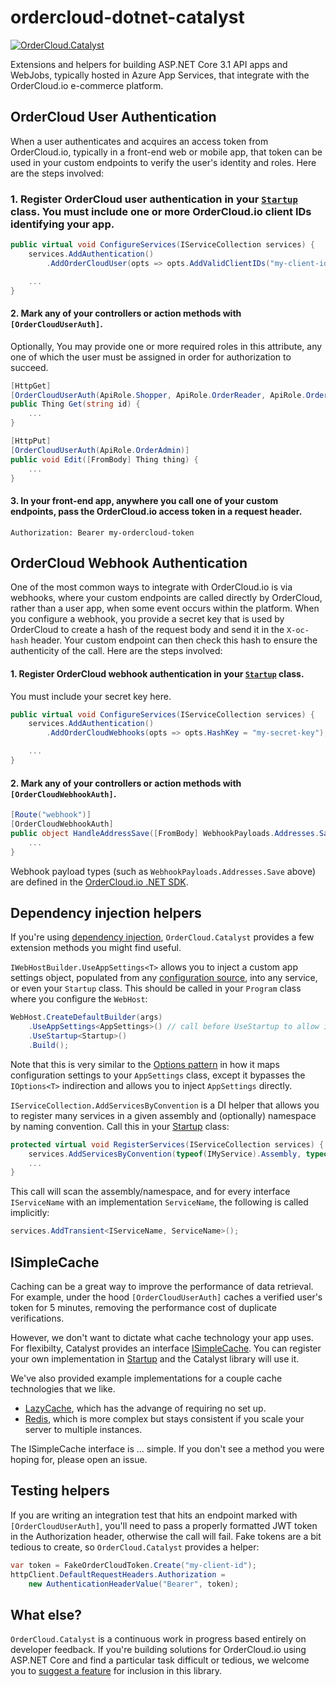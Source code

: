 # ordercloud-dotnet-catalyst

[![OrderCloud.Catalyst](https://img.shields.io/nuget/v/OrderCloud.AzureApp.svg?maxAge=3600)](https://www.nuget.org/packages/OrderCloud.AzureApp/)

Extensions and helpers for building ASP.NET Core 3.1 API apps and WebJobs, typically hosted in Azure App Services, that integrate with the OrderCloud.io e-commerce platform.

## OrderCloud User Authentication

When a user authenticates and acquires an access token from OrderCloud.io, typically in a front-end web or mobile app, that token can be used in your custom endpoints to verify the user's identity and roles. Here are the steps involved:

### 1. Register OrderCloud user authentication in your [`Startup`](https://docs.microsoft.com/en-us/aspnet/core/fundamentals/startup) class. You must include one or more OrderCloud.io client IDs identifying your app.

```c#
public virtual void ConfigureServices(IServiceCollection services) {
    services.AddAuthentication()
        .AddOrderCloudUser(opts => opts.AddValidClientIDs("my-client-id"));

    ...
}
```

#### 2. Mark any of your controllers or action  methods with `[OrderCloudUserAuth]`.

Optionally, You may provide one or more required roles in this attribute, any one of which the user must be assigned in order for authorization to succeed.

```c#
[HttpGet]
[OrderCloudUserAuth(ApiRole.Shopper, ApiRole.OrderReader, ApiRole.OrderAdmin)]
public Thing Get(string id) {
    ...
}

[HttpPut]
[OrderCloudUserAuth(ApiRole.OrderAdmin)]
public void Edit([FromBody] Thing thing) {
    ...
}
```

#### 3. In your front-end app, anywhere you call one of your custom endpoints, pass the OrderCloud.io access token in a request header.

```
Authorization: Bearer my-ordercloud-token
```

## OrderCloud Webhook Authentication

One of the most common ways to integrate with OrderCloud.io is via webhooks, where your custom endpoints are called directly by OrderCloud, rather than a user app, when some event occurs within the platform. When you configure a webhook, you provide a secret key that is used by OrderCloud to create a hash of the request body and send it in the `X-oc-hash` header. Your custom endpoint can then check this hash to ensure the authenticity of the call. Here are the steps involved:

#### 1. Register OrderCloud webhook authentication in your [`Startup`](https://docs.microsoft.com/en-us/aspnet/core/fundamentals/startup) class.

You must include your secret key here.

```c#
public virtual void ConfigureServices(IServiceCollection services) {
    services.AddAuthentication()
        .AddOrderCloudWebhooks(opts => opts.HashKey = "my-secret-key");

    ...
}
```

#### 2. Mark any of your controllers or action  methods with `[OrderCloudWebhookAuth]`.

```c#
[Route("webhook")]
[OrderCloudWebhookAuth]
public object HandleAddressSave([FromBody] WebhookPayloads.Addresses.Save<MyConfigData> payload) {
    ...
}
```

Webhook payload types (such as `WebhookPayloads.Addresses.Save` above) are defined in the [OrderCloud.io .NET SDK](https://github.com/ordercloud-api/ordercloud-dotnet-sdk).

## Dependency injection helpers

If you're using [dependency injection](https://docs.microsoft.com/en-us/aspnet/core/fundamentals/dependency-injection), `OrderCloud.Catalyst` provides a few extension methods you might find useful.

`IWebHostBuilder.UseAppSettings<T>` allows you to inject a custom app settings object, populated from any [configuration source](https://docs.microsoft.com/en-us/aspnet/core/fundamentals/configuration), into any service, or even your `Startup` class. This should be called in your `Program` class where you configure the `WebHost`:


```c#
WebHost.CreateDefaultBuilder(args)
    .UseAppSettings<AppSettings>() // call before UseStartup to allow injecting AppSettings into Startup
    .UseStartup<Startup>()
    .Build();
```

Note that this is very similar to the [Options pattern](https://docs.microsoft.com/en-us/aspnet/core/fundamentals/configuration/options) in how it maps configuration settings to your `AppSettings` class, except it bypasses the `IOptions<T>` indirection and allows you to inject `AppSettings` directly.

`IServiceCollection.AddServicesByConvention` is a DI helper that allows you to register many services in a given assembly and (optionally) namespace by naming convention. Call this in your [Startup](https://docs.microsoft.com/en-us/aspnet/core/fundamentals/startup) class:

```c#
protected virtual void RegisterServices(IServiceCollection services) {
    services.AddServicesByConvention(typeof(IMyService).Assembly, typeof(IMyService).Namespace);
    ...
}
```

This call will scan the assembly/namespace, and for every interface `IServiceName` with an implementation `ServiceName`, the following is called implicitly:

```c#
services.AddTransient<IServiceName, ServiceName>();
```
## ISimpleCache 
Caching can be a great way to improve the performance of data retrieval. For example, under the hood `[OrderCloudUserAuth]` caches a verified user's token for 5 minutes, removing the performance cost of duplicate verifications. 

However, we don't want to dictate what cache technology your app uses. For flexibilty, Catalyst provides an interface [ISimpleCache](https://github.com/ordercloud-api/ordercloud-dotnet-catalyst/tree/master/library/OrderCloud.Catalyst/DataMovement/ISimpleCache.cs). You can register your own implementation in [Startup](https://github.com/ordercloud-api/ordercloud-dotnet-catalyst/blob/master/demo/OrderCloud.DemoWebApi/Startup.cs) and the Catalyst library will use it.   

We've also provided example implementations for a couple cache technologies that we like. 
- [LazyCache](https://github.com/ordercloud-api/ordercloud-dotnet-catalyst/blob/master/demo/OrderCloud.DemoWebApi/Services/LazyCacheService.cs), which has the advange of requiring no set up.
- [Redis](https://github.com/ordercloud-api/ordercloud-dotnet-catalyst/blob/master/demo/OrderCloud.DemoWebApi/Services/RedisService.cs), which is more complex but stays consistent if you scale your server to multiple instances. 

The ISimpleCache interface is ... simple. If you don't see a method you were hoping for, please open an issue. 


## Testing helpers

If you are writing an integration test that hits an endpoint marked with `[OrderCloudUserAuth]`, you'll need to pass a properly formatted JWT token in the Authorization header, otherwise the call will fail. Fake tokens are a bit tedious to create, so `OrderCloud.Catalyst` provides a helper: 

```c#
var token = FakeOrderCloudToken.Create("my-client-id");
httpClient.DefaultRequestHeaders.Authorization =
    new AuthenticationHeaderValue("Bearer", token);
```

## What else?

`OrderCloud.Catalyst` is a continuous work in progress based entirely on developer feedback. If you're building solutions for OrderCloud.io using ASP.NET Core and find a particular task difficult or tedious, we welcome you to [suggest a feature](https://github.com/ordercloud-api/ordercloud-dotnet-sdk-extensions/issues/new) for inclusion in this library. 
